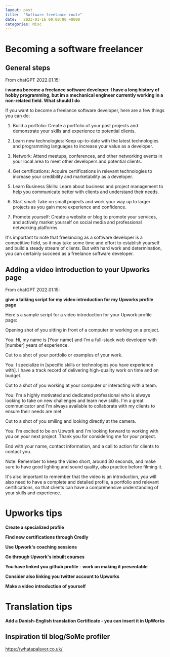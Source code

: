 ```yaml
---
layout: post
title:  "Software freelance route"
date:   2023-01-16 09:00:00 +0000
categories: Misc
---
```

# Becoming a software freelancer

## General steps
From chatGPT 2022.01.15:

**i wanna become a freelance software developer. I have a long history of hobby programming, but im a mechanical engineer currently working in a non-related field. What should I do**

If you want to become a freelance software developer, here are a few things you can do:

1. Build a portfolio: Create a portfolio of your past projects and demonstrate your skills and experience to potential clients.

2. Learn new technologies: Keep up-to-date with the latest technologies and programming languages to increase your value as a developer.

3. Network: Attend meetups, conferences, and other networking events in your local area to meet other developers and potential clients.

4. Get certifications: Acquire certifications in relevant technologies to increase your credibility and marketability as a developer.

5. Learn Business Skills: Learn about business and project management to help you communicate better with clients and understand their needs.

6. Start small: Take on small projects and work your way up to larger projects as you gain more experience and confidence.

7. Promote yourself: Create a website or blog to promote your services, and actively market yourself on social media and professional networking platforms.

It's important to note that freelancing as a software developer is a competitive field, so it may take some time and effort to establish yourself and build a steady stream of clients. But with hard work and determination, you can certainly succeed as a freelance software developer.

## Adding a video introduction to your Upworks page
From chatGPT 2022.01.15:

**give a talking script for my video introduction for my Upworks profile page**

Here's a sample script for a video introduction for your Upwork profile page:

Opening shot of you sitting in front of a computer or working on a project.

You: Hi, my name is [Your name] and I'm a full-stack web developer with [number] years of experience.

Cut to a shot of your portfolio or examples of your work.

You: I specialize in [specific skills or technologies you have experience with]. I have a track record of delivering high-quality work on time and on budget.

Cut to a shot of you working at your computer or interacting with a team.

You: I'm a highly motivated and dedicated professional who is always looking to take on new challenges and learn new skills. I'm a great communicator and I'm always available to collaborate with my clients to ensure their needs are met.

Cut to a shot of you smiling and looking directly at the camera.

You: I'm excited to be on Upwork and I'm looking forward to working with you on your next project. Thank you for considering me for your project.

End with your name, contact information, and a call to action for clients to contact you.

Note: Remember to keep the video short, around 30 seconds, and make sure to have good lighting and sound quality, also practice before filming it.

It's also important to remember that the video is an introduction, you will also need to have a complete and detailed profile, a portfolio and relevant certifications, so that clients can have a comprehensive understanding of your skills and experience.

# Upworks tips

**Create a specialized profile**

**Find new certifications through Credly**

**Use Upwork's coaching sessions**

**Go through Upwork's inbuilt courses**

**You have linked you github profile - work on making it presentable**

**Consider also linking you twitter account to Upworks**

**Make a video introduction of yourself**

# Translation tips
**Add a Danish-English translation Certificate - you can insert it in UpWorks**

## Inspiration til blog/SoMe profiler
https://whatapalaver.co.uk/
